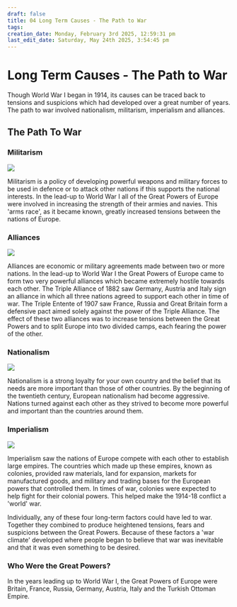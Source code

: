 ```yaml
---
draft: false
title: 04 Long Term Causes - The Path to War
tags:
creation_date: Monday, February 3rd 2025, 12:59:31 pm
last_edit_date: Saturday, May 24th 2025, 3:54:45 pm
---
```


# Long Term Causes - The Path to War

Though World War I began in 1914, its causes can be traced back to tensions and suspicions which had developed over a great number of years. The path to war involved nationalism, militarism, imperialism and alliances.

## The Path To War

### Militarism

![](https://lh7-rt.googleusercontent.com/docsz/AD_4nXfAmhEcDEtkS1aSB665T3resduu_9TZxuJp9ZgsQMqKXzAdO6idhcP_GJwG-VybQMb9_xHLdnL5tjnfqjDwnKP0_YqRLRC7wCrwBW0y5Hh1GQjDK7lmKaUJ8m_fo9LsqkItGc8w?key=W30t-2KSZySPiW3RRK04rOxl)

Militarism is a policy of developing powerful weapons and military forces to be used in defence or to attack other nations if this supports the national interests. In the lead-up to World War I all of the Great Powers of Europe were involved in increasing the strength of their armies and navies. This 'arms race', as it became known, greatly increased tensions between the nations of Europe.

### Alliances

![](https://lh7-rt.googleusercontent.com/docsz/AD_4nXfBZzy0wvzxhNGvSL9uHZ8RREThk9D1jqeYS55aNBWAFhAUCaZ8O9LOOBcBLUZVW-zi0Ru6sd6h7xhfQPoH-mBA9hrLcGDCnw2FurjPX9z2bYzj8ZdMaan6ZM679QP46n1QifFZsA?key=W30t-2KSZySPiW3RRK04rOxl)

Alliances are economic or military agreements made between two or more nations. In the lead-up to World War I the Great Powers of Europe came to form two very powerful alliances which became extremely hostile towards each other. The Triple Alliance of 1882 saw Germany, Austria and Italy sign an alliance in which all three nations agreed to support each other in time of war. The Triple Entente of 1907 saw France, Russia and Great Britain form a defensive pact aimed solely against the power of the Triple Alliance. The effect of these two alliances was to increase tensions between the Great Powers and to split Europe into two divided camps, each fearing the power of the other.

### Nationalism

![](https://lh7-rt.googleusercontent.com/docsz/AD_4nXf1ktyKiJU4raJ69QF3XPxTgOasJcuAk7bIo7WWyhbnLhOuuNYqSpc0qtX0AfTg-kgtf-vggkl2iKqse54WXuqv-wJh5B0lotlYtuaNGiXGJlXHlOTKbqnnfbT49pw36DGxQdO0oQ?key=W30t-2KSZySPiW3RRK04rOxl)

Nationalism is a strong loyalty for your own country and the belief that its needs are more important than those of other countries. By the beginning of the twentieth century, European nationalism had become aggressive. Nations turned against each other as they strived to become more powerful and important than the countries around them. 

### Imperialism

![](https://lh7-rt.googleusercontent.com/docsz/AD_4nXeSlltkVfiP2ZjfqJj7h8HyUpdt8294QDDuchLzjlGA0hAy-BITHNriZ4J0_em4WIKSnn84uuJ0HrJdFwBrZU6G5uHsHo5mZPoqAzGQGdUSHiFjw9VOYOnelj2yrWJXSnhOm0va?key=W30t-2KSZySPiW3RRK04rOxl)

Imperialism saw the nations of Europe compete with each other to establish large empires. The countries which made up these empires, known as colonies, provided raw materials, land for expansion, markets for manufactured goods, and military and trading bases for the European powers that controlled them. In times of war, colonies were expected to help fight for their colonial powers. This helped make the 1914-18 conflict a 'world' war.

Individually, any of these four long-term factors could have led to war. Together they combined to produce heightened tensions, fears and suspicions between the Great Powers. Because of these factors a 'war climate' developed where people began to believe that war was inevitable and that it was even something to be desired.

### Who Were the Great Powers?

In the years leading up to World War I, the Great Powers of Europe were Britain, France, Russia, Germany, Austria, Italy and the Turkish Ottoman Empire.
